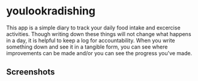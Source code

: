 # youlookradishing

This app is a simple diary to track your daily food intake and excercise activities. Though writing down these things will not change what happens in a day, it is helpful to keep a log for accountability. When you write something down and see it in a tangible form, you can see where improvements can be made and/or you can see the progress you've made. 

## Screenshots


